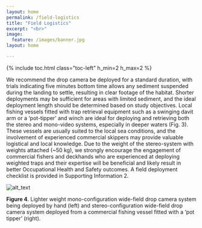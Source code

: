 ```yaml
---
layout: home
permalink: /field-logistics
title: "Field Logistics"
excerpt: "<br>"
image:
  feature: /images/banner.jpg
layout: home

---
```

{% include toc.html class="toc-left" h_min=2 h_max=2 %}

We recommend the drop camera be deployed for a standard duration, with trials indicating five minutes bottom time allows any sediment suspended during the landing to settle, resulting in clear footage of the habitat. Shorter deployments may be sufficient for areas with limited sediment, and the ideal deployment length should be determined based on study objectives. Local fishing vessels fitted with trap retrieval equipment such as a swinging davit arm or a ‘pot-tipper’ and winch are ideal for deploying and retrieving both the stereo and mono-video systems, especially in deeper waters (Fig. 3). These vessels are usually suited to the local sea conditions, and the involvement of experienced commercial skippers may provide valuable logistical and local knowledge. Due to the weight of the stereo-system with weights attached (~50 kg), we strongly encourage the engagement of commercial fishers and deckhands who are experienced at deploying weighted traps and their expertise will be beneficial and likely result in better Occupational Health and Safety outcomes. A field deployment checklist is provided in Supporting Information 2.


![alt_text](images/figure4.png "image_tooltip")

**Figure 4**. Lighter weight mono-configuration wide-field drop camera system being deployed by hand (left) and stereo-configuration wide-field drop camera system deployed from a commercial fishing vessel fitted with a ‘pot tipper’ (right).
